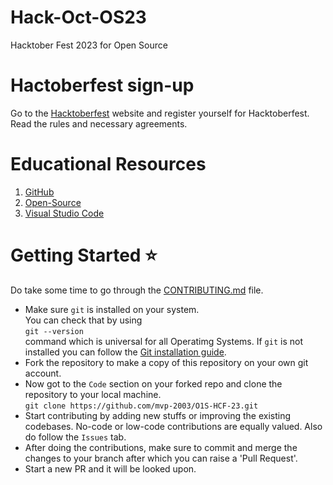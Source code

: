 # Hack-Oct-OS23

Hacktober Fest 2023 for Open Source

# Hactoberfest sign-up

Go to the [Hacktoberfest](https://hacktoberfest.com/) website and register yourself for Hacktoberfest.
Read the rules and necessary agreements.

# Educational Resources

1. [GitHub](https://learn.microsoft.com/en-in/training/modules/introduction-to-github/)
2. [Open-Source](https://www.codecademy.com/learn/introduction-to-open-source)
3. [Visual Studio Code](https://code.visualstudio.com/docs/introvideos/basics)

# Getting Started ⭐

Do take some time to go through the [CONTRIBUTING.md](CONTRIBUTING.md) file.

- Make sure `git` is installed on your system.\
  You can check that by using \
  `git --version`\
  command which is universal for all Operatimg Systems. If `git` is not installed you can follow the [Git installation guide](https://git-scm.com/book/en/v2/Getting-Started-Installing-Git).
- Fork the repository to make a copy of this repository on your own git account.
- Now got to the `Code` section on your forked repo and clone the repository to your local machine.\
  `git clone https://github.com/mvp-2003/O1S-HCF-23.git`
- Start contributing by adding new stuffs or improving the existing codebases. No-code or low-code contributions are equally valued. Also do follow the `Issues` tab.
- After doing the contributions, make sure to commit and merge the changes to your branch after which you can raise a 'Pull Request'.
- Start a new PR and it will be looked upon.

